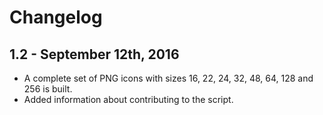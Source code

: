 Changelog
=========

1.2 - September 12th, 2016
--------------------------

  * A complete set of PNG icons with sizes 16, 22, 24, 32, 48, 64, 128 and 256 is built.
  * Added information about contributing to the script.
